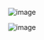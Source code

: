 ![image](https://github.com/user-attachments/assets/e2b43bb2-e217-4510-8fd9-b1c28ae5dde2)

![image](https://github.com/user-attachments/assets/ba2acba7-1742-445d-9bdd-ae5380103761)
